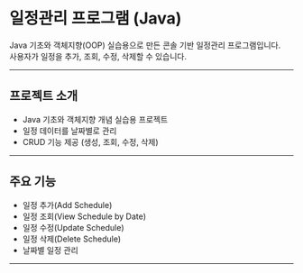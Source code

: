 # 일정관리 프로그램 (Java)

Java 기초와 객체지향(OOP) 실습용으로 만든 콘솔 기반 일정관리 프로그램입니다.  
사용자가 일정을 추가, 조회, 수정, 삭제할 수 있습니다.

---

## 프로젝트 소개
- Java 기초와 객체지향 개념 실습용 프로젝트
- 일정 데이터를 날짜별로 관리
- CRUD 기능 제공 (생성, 조회, 수정, 삭제)


---

## 주요 기능
- 일정 추가(Add Schedule)
- 일정 조회(View Schedule by Date)
- 일정 수정(Update Schedule)
- 일정 삭제(Delete Schedule)
- 날짜별 일정 관리

---
